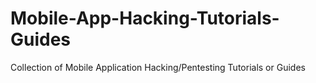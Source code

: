 # Mobile-App-Hacking-Tutorials-Guides
Collection of Mobile Application Hacking/Pentesting Tutorials or Guides
